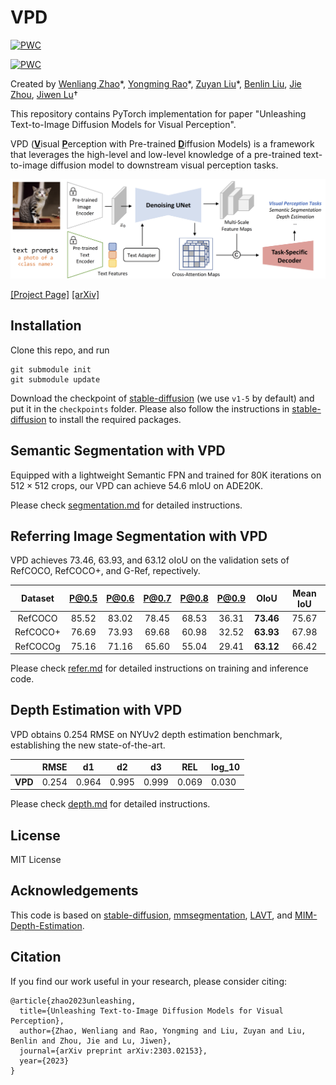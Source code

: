 # VPD

[![PWC](https://img.shields.io/endpoint.svg?url=https://paperswithcode.com/badge/unleashing-text-to-image-diffusion-models-for-1/monocular-depth-estimation-on-nyu-depth-v2)](https://paperswithcode.com/sota/monocular-depth-estimation-on-nyu-depth-v2?p=unleashing-text-to-image-diffusion-models-for-1)

[![PWC](https://img.shields.io/endpoint.svg?url=https://paperswithcode.com/badge/unleashing-text-to-image-diffusion-models-for-1/referring-expression-segmentation-on-refcoco)](https://paperswithcode.com/sota/referring-expression-segmentation-on-refcoco?p=unleashing-text-to-image-diffusion-models-for-1)


Created by [Wenliang Zhao](https://wl-zhao.github.io/)\*, [Yongming Rao](https://raoyongming.github.io/)\*,  [Zuyan Liu](https://scholar.google.com/citations?user=7npgHqAAAAAJ&hl=en)\*, [Benlin Liu](https://liubl1217.github.io), [Jie Zhou](https://scholar.google.com/citations?user=6a79aPwAAAAJ&hl=en&authuser=1), [Jiwen Lu](https://scholar.google.com/citations?user=TN8uDQoAAAAJ&hl=en&authuser=1)†

This repository contains PyTorch implementation for paper "Unleashing Text-to-Image Diffusion Models for Visual Perception". 

VPD (<ins>**V**</ins>isual <ins>**P**</ins>erception with Pre-trained <ins>**D**</ins>iffusion Models) is a framework that leverages the high-level and low-level knowledge of a pre-trained text-to-image diffusion model to downstream visual perception tasks.

![intro](figs/intro.png)

[[Project Page]](https://vpd.ivg-research.xyz) [[arXiv]](https://arxiv.org/abs/2303.02153)


## Installation
Clone this repo, and run
```
git submodule init
git submodule update
```
Download the checkpoint of [stable-diffusion](https://github.com/runwayml/stable-diffusion) (we use `v1-5` by default) and put it in the `checkpoints` folder. Please also follow the instructions in [stable-diffusion](https://github.com/runwayml/stable-diffusion) to install the required packages.

## Semantic Segmentation with VPD
Equipped with a lightweight Semantic FPN and trained for 80K iterations on $512\times512$ crops, our VPD can achieve 54.6 mIoU on ADE20K.

Please check [segmentation.md](./segmentation/README.md) for detailed instructions.

## Referring Image Segmentation with VPD
VPD achieves 73.46, 63.93, and 63.12 oIoU on the validation sets of RefCOCO, RefCOCO+, and G-Ref, repectively.

| Dataset | P@0.5 | P@0.6 | P@0.7 | P@0.8 | P@0.9 | OIoU | Mean IoU
|:---:|:---:|:---:|:---:|:---:| :---:|:---:|:---:|
RefCOCO | 85.52 | 83.02 | 78.45 | 68.53 | 36.31 | **73.46** | 75.67 
RefCOCO+ | 76.69 | 73.93 | 69.68 | 60.98 | 32.52 | **63.93** | 67.98 
RefCOCOg | 75.16 | 71.16 | 65.60 | 55.04 | 29.41 | **63.12** | 66.42 


Please check [refer.md](./refer/README.md) for detailed instructions on training and inference code.

## Depth Estimation with VPD
VPD obtains 0.254 RMSE on NYUv2 depth estimation benchmark, establishing the new state-of-the-art.

|  | RMSE | d1 | d2 | d3 | REL  | log_10 |
|-------------------|-------|-------|--------|--------|--------|-------|
| **VPD** | 0.254 | 0.964 | 0.995 | 0.999 | 0.069 | 0.030 |

Please check [depth.md](./depth/README.md) for detailed instructions.

## License
MIT License

## Acknowledgements
This code is based on [stable-diffusion](https://github.com/CompVis/stable-diffusion), [mmsegmentation](https://github.com/open-mmlab/mmsegmentation), [LAVT](https://github.com/yz93/LAVT-RIS), and [MIM-Depth-Estimation](https://github.com/SwinTransformer/MIM-Depth-Estimation).

## Citation
If you find our work useful in your research, please consider citing:
```
@article{zhao2023unleashing,
  title={Unleashing Text-to-Image Diffusion Models for Visual Perception},
  author={Zhao, Wenliang and Rao, Yongming and Liu, Zuyan and Liu, Benlin and Zhou, Jie and Lu, Jiwen},
  journal={arXiv preprint arXiv:2303.02153},
  year={2023}
}
```
